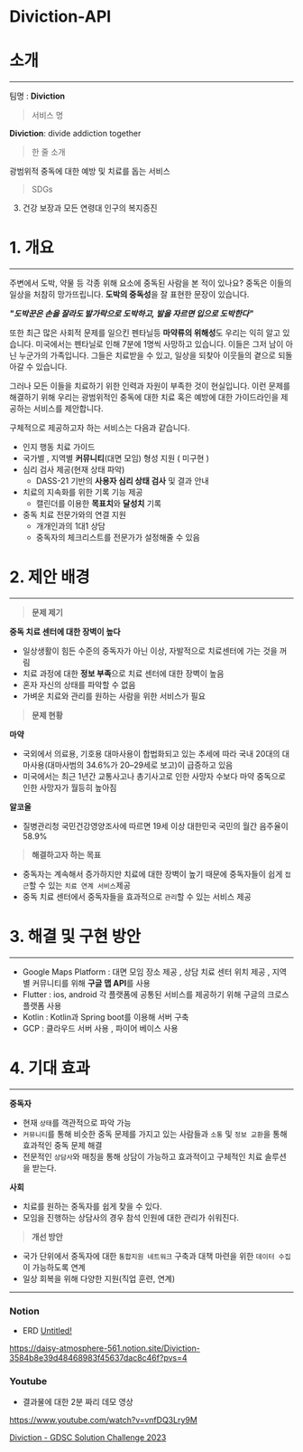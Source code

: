 # Diviction-API

# 소개

---

팀명 : **Diviction**

> 서비스 명
> 

**Diviction**: divide addiction together

> 한 줄 소개
> 

 광범위적 중독에 대한 예방 및 치료를 돕는 서비스

> SDGs
> 

3. 건강 보장과 모든 연령대 인구의 복지증진

# 1. 개요

---

주변에서 도박, 약물 등 각종 위해 요소에 중독된 사람을 본 적이 있나요? 중독은 이들의 일상을 처참히 망가뜨립니다. **도박의 중독성**을 잘 표현한 문장이 있습니다.

***"도박꾼은 손을 잘라도 발가락으로 도박하고, 발을 자르면 입으로 도박한다"***

또한 최근 많은 사회적 문제를 일으킨 펜타닐등 **마약류의 위해성**도 우리는 익히 알고 있습니다. 미국에서는 펜타닐로 인해 7분에 1명씩 사망하고 있습니다. 이들은 그저 남이 아닌 누군가의 가족입니다. 그들은 치료받을 수 있고, 일상을 되찾아 이웃들의 곁으로 되돌아갈 수 있습니다.

 그러나 모든 이들을 치료하기 위한 인력과 자원이 부족한 것이 현실입니다. 이런 문제를 해결하기 위해 우리는 광범위적인 중독에 대한 치료 혹은 예방에 대한 가이드라인을 제공하는 서비스를 제안합니다.

 구체적으로 제공하고자 하는 서비스는 다음과 같습니다.

- 인지 행동 치료 가이드
- 국가별 , 지역별 **커뮤니티**(대면 모임) 형성 지원 ( 미구현 )
- 심리 검사 제공(현재 상태 파악)
    - DASS-21 기반의 **사용자 심리 상태 검사** 및 결과 안내
- 치료의 지속화를 위한 기록 기능 제공
    - 캘린더를 이용한 **목표치**와 **달성치** 기록
- 중독 치료 전문가와의 연결 지원
    - 개개인과의 1대1 상담
    - 중독자의 체크리스트를 전문가가 설정해줄 수 있음
    

# 2. 제안 배경

---

> **문제 제기**
> 

**중독 치료 센터에 대한 장벽이 높다**

- 일상생활이 힘든 수준의 중독자가 아닌 이상, 자발적으로 치료센터에 가는 것을 꺼림
- 치료 과정에 대한 **정보 부족**으로 치료 센터에 대한 장벽이 높음
- 혼자 자신의 상태를 파악할 수 없음
- 가벼운 치료와 관리를 원하는 사람을 위한 서비스가 필요

> **문제 현황**
> 

**마약**

- 국외에서 의료용, 기호용 대마사용이 합법화되고 있는 추세에 따라 국내 20대의 대마사용(대마사범의 34.6%가 20–29세로 보고)이 급증하고 있음
- 미국에서는 최근 1년간 교통사고나 총기사고로 인한 사망자 수보다 마약 중독으로 인한 사망자가 월등히 높아짐

**알코올**

- 질병관리청 국민건강영양조사에 따르면 19세 이상 대한민국 국민의 월간 음주율이 58.9%

> **해결하고자 하는 목표**
> 
- 중독자는 계속해서 증가하지만 치료에 대한 장벽이 높기 때문에 중독자들이 쉽게 `접근`할 수 있는 `치료 연계 서비스`제공
- 중독 치료 센터에서 중독자들을 효과적으로 `관리`할 수 있는 서비스 제공

# 3. 해결 및 구현 방안

---

- Google Maps Platform : 대면 모임 장소 제공 , 상담 치료 센터 위치 제공 , 지역별 커뮤니티를 위해 **구글 맵 API**를 사용
- Flutter : ios, android 각 플랫폼에 공통된 서비스를 제공하기 위해 구글의 크로스 플랫폼 사용
- Kotlin : Kotlin과 Spring boot를 이용해 서버 구축
- GCP : 클라우드 서버 사용 , 파이어 베이스 사용

# 4. 기대 효과

---

**중독자**

- 현재 `상태`를 객관적으로 파악 가능
- `커뮤니티`를 통해 비슷한 중독 문제를 가지고 있는 사람들과 `소통` 및 `정보 교환`을 통해 효과적인 중독 문제 해결
- 전문적인 `상담사`와 매칭을 통해 상담이 가능하고 효과적이고 구체적인 치료 솔루션을 받는다.

**사회**

- 치료를 원하는 중독자를 쉽게 찾을 수 있다.
- 모임을 진행하는 상담사의 경우 참석 인원에 대한 관리가 쉬워진다.

> **개선 방안**
> 
- 국가 단위에서 중독자에 대한 `통합지원 네트워크` 구축과 대책 마련을 위한 `데이터 수집`이 가능하도록 연계
- 일상 회복을 위해 다양한 지원(직업 훈련, 연계)

---
### Notion
- ERD
[Untitled!](https://user-images.githubusercontent.com/84346055/282286315-5f98f89c-f4fa-4f6e-ba9a-94258900be42.png)

https://daisy-atmosphere-561.notion.site/Diviction-3584b8e39d48468983f45637dac8c46f?pvs=4

### Youtube

- 결과물에 대한 2분 짜리 데모 영상

https://www.youtube.com/watch?v=vnfDQ3Lry9M

[Diviction - GDSC Solution Challenge 2023](https://www.youtube.com/watch?v=vnfDQ3Lry9M)
